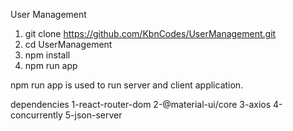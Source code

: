 User Management 

1. git clone  https://github.com/KbnCodes/UserManagement.git
2. cd UserManagement
3. npm install 
4. npm run app


npm run app is used to run server and client application.


dependencies
1-react-router-dom
2-@material-ui/core
3-axios
4-concurrently
5-json-server



